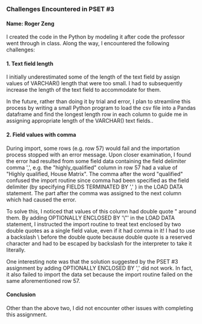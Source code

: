 ### Challenges Encountered in PSET #3
#### Name: Roger Zeng

I created the code in the Python by modeling it after code the professor went through in class. Along the way, I encountered the following challenges:

#### 1. Text field length
I initially underestimated some of the length of the text field by assign values of VARCHAR() length that were too small. I had to subsequently increase the length of the text field to accommodate for them.

In the future, rather than doing it by trial and error, I plan to streamline this process by writing a small Python program to load the csv file into a Pandas dataframe and find the longest length row in each column to guide me in assigning appropriate length of the VARCHAR() text fields..

#### 2. Field values with comma 
During import, some rows (e.g. row 57) would fail and the importation process stopped with an error message. Upon closer examination, I found the error had resulted from some field data containing the field delimiter comma ',', e.g. the "highly_qualified" column in row 57 had a value of "Highly qualified, House Matrix". The comma after the word "qualified" confused the import routine since comma had been specified as the field delimiter (by specifying FIELDS TERMINATED BY ',' ) in the LOAD DATA statement. The part after the comma was assigned to the next column which had caused the error. 

To solve this, I noticed that values of this column had double quote " around them. By adding OPTIONALLY ENCLOSED BY '\\"' in the LOAD DATA statement, I instructed the import routine to treat text enclosed by two double quotes as a single field value, even if it had comma in it! I had to use a backslash \ before the double quote because double quote is a reserved character and had to be escaped by backslash for the interpreter to take it literally.

One interesting note was that the solution suggested by the PSET #3 assignment by adding OPTIONALLY ENCLOSED BY ',' did not work. In fact, it also failed to import the data set because the import routine failed on the same aforementioned row 57. 

#### Conclusion
Other than the above two, I did not encounter other issues with completing this assignment. 
